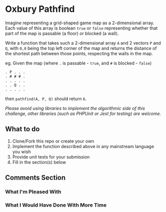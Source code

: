 # Oxbury Pathfind

Imagine representing a grid-shaped game map as a 2-dimensional array. Each value of this array is
boolean `true` or `false` representing whether that part of the map is passable (a floor) or blocked
(a wall).

Write a function that takes such a 2-dimensional array `A` and 2 vectors `P` and `Q`, with `0,0` being the top left corner of the map and returns the distance of the shortest path between those points, respecting the walls in the map.

eg. Given the map (where `.` is passable - `true`, and `#` is blocked - `false`)

```
. P . . .
. # # # . 
. . . . .
. . Q . .
. . . . .
```

then `pathfind(A, P, Q)` should return `6`.

_Please avoid using libraries to implement the algorithmic side of this challenge, other libraries (such as PHPUnit or Jest for testing) are welcome._

## What to do

1. Clone/Fork this repo or create your own
2. Implement the function described above in any mainstream language you wish
3. Provide unit tests for your submission
4. Fill in the section(s) below

## Comments Section

<!---
Please fill in the sections below after you complete the challenge.
--->

### What I'm Pleased With

### What I Would Have Done With More Time
